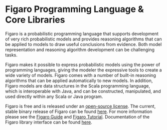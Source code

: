 Figaro Programming Language & Core Libraries
=
Figaro is a probabilistic programming language that supports development of very rich probabilistic models and provides reasoning algorithms that can be applied to models to draw useful conclusions from evidence. Both model representation and reasoning algorithm development can be challenging tasks.

Figaro makes it possible to express probabilistic models using the power of programming languages, giving the modeler the expressive tools to create a wide variety of models. Figaro comes with a number of built-in reasoning algorithms that can be applied automatically to new models. In addition, Figaro models are data structures in the Scala programming language, which is interoperable with Java, and can be constructed, manipulated, and used directly within any Scala or Java program.

Figaro is free and is released under an [open-source license](https://github.com/p2t2/figaro/blob/master/LICENSE). The current, stable binary release of Figaro can be found [here](https://www.cra.com/figaro). For more information please see the [Figaro Guide](https://www.cra.com/pdf/Figaro-Quick-Start-Guide.pdf) and [Figaro Tutorial](https://www.cra.com/figaro/FigaroTutorial.pdf). Documentation of the Figaro library interface can be found [here](https://www.cra.com/files/Figaro_Scaladoc/index.html).
